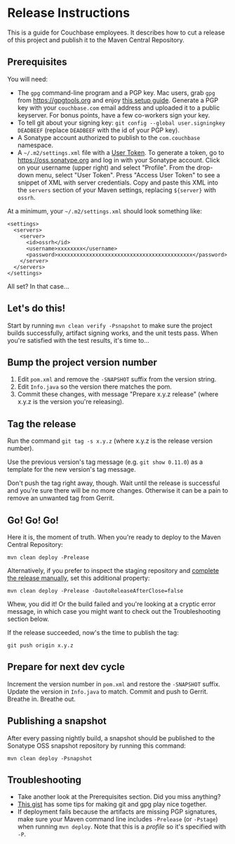 # Release Instructions

This is a guide for Couchbase employees. It describes how to cut a release of this project and publish it to the Maven
Central Repository.

## Prerequisites

You will need:

* The `gpg` command-line program and a PGP key. Mac users, grab `gpg` from
  https://gpgtools.org and enjoy
  [this setup guide](http://notes.jerzygangi.com/the-best-pgp-tutorial-for-mac-os-x-ever/). Generate a PGP key with
  your `couchbase.com` email address and uploaded it to a public keyserver. For bonus points, have a few co-workers sign
  your key.
* To tell git about your signing key: `git config --global user.signingkey DEADBEEF`
  (replace `DEADBEEF` with the id of your PGP key).
* A Sonatype account authorized to publish to the `com.couchbase` namespace.
* A `~/.m2/settings.xml` file with a
  [User Token](https://blog.sonatype.com/2012/08/securing-repository-credentials-with-nexus-pro-user-tokens/). To
  generate a token, go to https://oss.sonatype.org and log in with your Sonatype account. Click on your username (upper
  right) and select "Profile". From the drop-down menu, select "User Token". Press "Access User Token" to see a snippet
  of XML with server credentials. Copy and paste this XML into the `servers` section of your Maven settings,
  replacing `${server}` with `ossrh`.

At a minimum, your `~/.m2/settings.xml` should look something like:

    <settings>
      <servers>
        <server>
          <id>ossrh</id>
          <username>xxxxxxxx</username>
          <password>xxxxxxxxxxxxxxxxxxxxxxxxxxxxxxxxxxxxxxxxxxx</password>
        </server>
      </servers>
    </settings>

All set? In that case...

## Let's do this!

Start by running `mvn clean verify -Psnapshot` to make sure the project builds successfully, artifact signing works, and
the unit tests pass. When you're satisfied with the test results, it's time to...

## Bump the project version number

1. Edit `pom.xml` and remove the `-SNAPSHOT` suffix from the version string.
2. Edit `Info.java` so the version there matches the pom.
3. Commit these changes, with message "Prepare x.y.z release"
   (where x.y.z is the version you're releasing).

## Tag the release

Run the command `git tag -s x.y.z` (where x.y.z is the release version number).

Use the previous version's tag message (e.g. `git show 0.11.0`) as a template for the new version's tag message.

Don't push the tag right away, though. Wait until the release is successful and you're sure there will be no more
changes. Otherwise it can be a pain to remove an unwanted tag from Gerrit.

## Go! Go! Go!

Here it is, the moment of truth. When you're ready to deploy to the Maven Central Repository:

    mvn clean deploy -Prelease

Alternatively, if you prefer to inspect the staging repository and
[complete the release manually](https://central.sonatype.org/pages/releasing-the-deployment.html), set this additional
property:

    mvn clean deploy -Prelease -DautoReleaseAfterClose=false

Whew, you did it! Or the build failed and you're looking at a cryptic error message, in which case you might want to
check out the Troubleshooting section below.

If the release succeeded, now's the time to publish the tag:

    git push origin x.y.z

## Prepare for next dev cycle

Increment the version number in `pom.xml` and restore the `-SNAPSHOT` suffix.
Update the version in `Info.java` to  match.
Commit and push to Gerrit. Breathe in. Breathe out.

## Publishing a snapshot

After every passing nightly build, a snapshot should be published to the Sonatype OSS snapshot repository by running
this command:

    mvn clean deploy -Psnapshot

## Troubleshooting

* Take another look at the Prerequisites section. Did you miss anything?
* [This gist](https://gist.github.com/danieleggert/b029d44d4a54b328c0bac65d46ba4c65) has some tips for making git and
  gpg play nice together.
* If deployment fails because the artifacts are missing PGP signatures, make sure your Maven command line
  includes `-Prelease` (or `-Pstage`) when running `mvn deploy`. Note that this is a *profile* so it's specified
  with `-P`.
